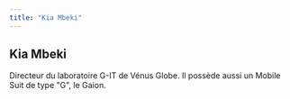 ```yaml
---
title: "Kia Mbeki"
---
```


Kia Mbeki
---------





Directeur du laboratoire G-IT de Vénus Globe. Il possède aussi un Mobile Suit de type "G", le Gaion.

